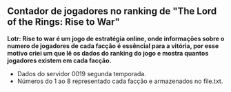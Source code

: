 Contador de jogadores no ranking de "The Lord of the Rings: Rise to War"
 ---
**Lotr: Rise to war é um jogo de estratégia online, onde informações sobre o numero de jogadores de cada facção é essêncial para a vitória, por esse motivo criei um que lê os dados do ranking do jogo e mostra quantos jogadores existem em cada facção.**

* Dados do servidor 0019 segunda temporada.
* Números do 1 ao 8 representado cada facção e armazenados no file.txt.
